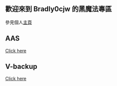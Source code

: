 ## 歡迎來到 Bradly0cjw 的黑魔法專區

參見個人[主頁](https://bradly0cjw.github.io)

## AAS

[Click here](https://linbei9487.github.io/AAS)

## V-backup

[Click here](https://linbei9487.github.io/V-backup)
